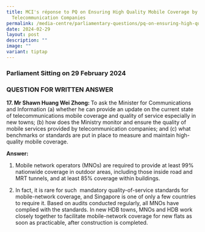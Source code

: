 ```yaml
---
title: MCI's réponse to PQ on Ensuring High Quality Mobile Coverage by
  Telecommunication Companies
permalink: /media-centre/parliamentary-questions/pq-on-ensuring-high-quality-mobile-coverage/
date: 2024-02-29
layout: post
description: ""
image: ""
variant: tiptap
---
```

<h3>Parliament Sitting on 29 February 2024</h3>
<h3>QUESTION FOR WRITTEN ANSWER</h3>
<p><strong>17. Mr Shawn Huang Wei Zhong: </strong>To ask the Minister for
Communications and Information (a) whether he can provide an update on
the current state of telecommunications mobile coverage and quality of
service especially in new towns; (b) how does the Ministry monitor and
ensure the quality of mobile services provided by telecommunication companies;
and (c) what benchmarks or standards are put in place to measure and maintain
high-quality mobile coverage.</p>
<p><strong>Answer: </strong>
</p>
<ol>
<li>
<p>Mobile network operators (MNOs) are required to provide at least 99% nationwide
coverage in outdoor areas, including those inside road and MRT tunnels,
and at least 85% coverage within buildings.</p>
<p></p>
</li>
<li>
<p>In fact, it is rare for such&nbsp; mandatory quality-of-service standards
for mobile-network coverage, and Singapore is one of only a few countries
to require it. Based on audits conducted regularly, all MNOs have complied
with the standards. In new HDB towns, MNOs and HDB work closely together
to facilitate mobile-network coverage for new flats as soon as practicable,
after construction is completed.</p>
</li>
</ol>
<p></p>